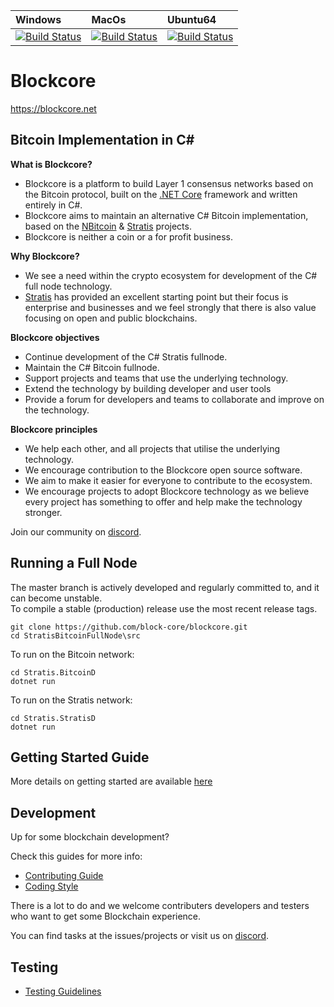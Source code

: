 | Windows | MacOs | Ubuntu64
| :---- | :------ | :---- |
| [![Build Status](https://dev.azure.com/StratisProject/StratisBitcoinFullNode/_apis/build/status/HostedWindowsContainer-CI)](https://dev.azure.com/StratisProject/StratisBitcoinFullNode/_build/latest?definitionId=4) | [![Build Status](https://dev.azure.com/StratisProject/StratisBitcoinFullNode/_apis/build/status/HostedmacOS-CI)](https://dev.azure.com/StratisProject/StratisBitcoinFullNode/_build/latest?definitionId=6) | [![Build Status](https://dev.azure.com/StratisProject/StratisBitcoinFullNode/_apis/build/status/HostedUbuntu1604-CI)](https://dev.azure.com/StratisProject/StratisBitcoinFullNode/_build/latest?definitionId=5)

Blockcore
===============

https://blockcore.net

Bitcoin Implementation in C#
----------------------------

**What is Blockcore?**

- Blockcore is a platform to build Layer 1 consensus networks based on the Bitcoin protocol, built on the [.NET Core](https://dotnet.github.io/) framework and written entirely in C#. 
- Blockcore aims to maintain an alternative C# Bitcoin implementation, based on the [NBitcoin](https://github.com/MetacoSA/NBitcoin) & [Stratis](https://github.com/stratisproject/StratisBitcoinFullNode) projects.
- Blockcore is neither a coin or a for profit business.

**Why Blockcore?**

- We see a need within the crypto ecosystem for development of the C# full node technology.
- [Stratis](https://github.com/stratisproject/StratisBitcoinFullNode) has provided an excellent starting point but their focus is enterprise and businesses and we feel strongly that there is also value focusing on open and public blockchains.

**Blockcore objectives**

- Continue development of the C# Stratis fullnode.
- Maintain the C# Bitcoin fullnode.
- Support projects and teams that use the underlying technology.
- Extend the technology by building developer and user tools
- Provide a forum for developers and teams to collaborate and improve on the technology.

**Blockcore principles**

- We help each other, and all projects that utilise the underlying technology.
- We encourage contribution to the Blockcore open source software.
- We aim to make it easier for everyone to contribute to the ecosystem.
- We encourage projects to adopt Blockcore technology as we believe every project has something to offer and help make the technology stronger.

Join our community on [discord](https://discord.gg/TXx4Rm3).  


**Running a Full Node**
------------------

The master branch is actively developed and regularly committed to, and it can become unstable.  
To compile a stable (production) release use the most recent release tags.  

```
git clone https://github.com/block-core/blockcore.git  
cd StratisBitcoinFullNode\src
```

To run on the Bitcoin network:
```
cd Stratis.BitcoinD
dotnet run
```  

To run on the Stratis network:
```
cd Stratis.StratisD
dotnet run
```  

Getting Started Guide
-----------
More details on getting started are available [here](https://github.com/block-core/blockcore/blob/master/Documentation/getting-started.md)

Development
-----------
Up for some blockchain development?

Check this guides for more info:
* [Contributing Guide](Documentation/contributing.md)
* [Coding Style](Documentation/coding-style.md)

There is a lot to do and we welcome contributers developers and testers who want to get some Blockchain experience.

You can find tasks at the issues/projects or visit us on [discord](https://discord.gg/TXx4Rm3).

Testing
-------
* [Testing Guidelines](Documentation/testing-guidelines.md)
